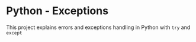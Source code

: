 # Python - Exceptions

This project explains errors and exceptions handling in Python with `try` and `except`
